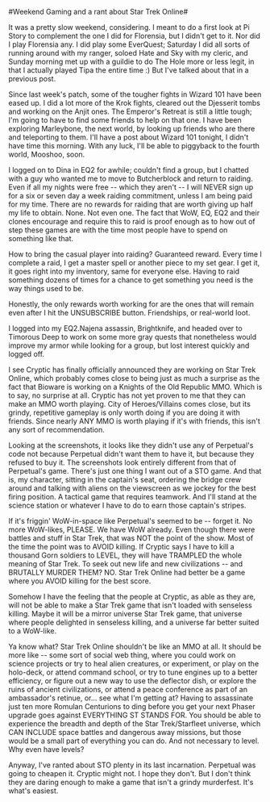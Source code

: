 #Weekend Gaming and a rant about Star Trek Online#

It was a pretty slow weekend, considering. I meant to do a first look at Pi Story to complement the one I did for Florensia, but I didn't get to it. Nor did I play Florensia any. I did play some EverQuest; Saturday I did all sorts of running around with my ranger, soloed Hate and Sky with my cleric, and Sunday morning met up with a guildie to do The Hole more or less legit, in that I actually played Tipa the entire time :) But I've talked about that in a previous post.

Since last week's patch, some of the tougher fights in Wizard 101 have been eased up. I did a lot more of the Krok fights, cleared out the Djesserit tombs and working on the Anjit ones. The Emperor's Retreat is still a little tough; I'm going to have to find some friends to help on that one. I have been exploring Marleybone, the next world, by looking up friends who are there and teleporting to them. I'll have a post about Wizard 101 tonight, I didn't have time this morning. With any luck, I'll be able to piggyback to the fourth world, Mooshoo, soon.

I logged on to Dina in EQ2 for awhile; couldn't find a group, but I chatted with a guy who wanted me to move to Butcherblock and return to raiding. Even if all my nights were free -- which they aren't -- I will NEVER sign up for a six or seven day a week raiding commitment, unless I am being paid for my time. There are no rewards for raiding that are worth giving up half my life to obtain. None. Not even one. The fact that WoW, EQ, EQ2 and their clones encourage and require this to raid is proof enough as to how out of step these games are with the time most people have to spend on something like that.

How to bring the casual player into raiding? Guaranteed reward. Every time I complete a raid, I get a master spell or another piece to my set gear. I get it, it goes right into my inventory, same for everyone else. Having to raid something dozens of times for a chance to get something you need is the way things used to be.

Honestly, the only rewards worth working for are the ones that will remain even after I hit the UNSUBSCRIBE button. Friendships, or real-world loot.

I logged into my EQ2.Najena assassin, Brightknife, and headed over to Timorous Deep to work on some more gray quests that nonetheless would improve my armor while looking for a group, but lost interest quickly and logged off.

I see Cryptic has finally officially announced they are working on Star Trek Online, which probably comes close to being just as much a surprise as the fact that Bioware is working on a Knights of the Old Republic MMO. Which is to say, no surprise at all. Cryptic has not yet proven to me that they can make an MMO worth playing. City of Heroes/Villains comes close, but its grindy, repetitive gameplay is only worth doing if you are doing it with friends. Since nearly ANY MMO is worth playing if it's with friends, this isn't any sort of recommendation.

Looking at the screenshots, it looks like they didn't use any of Perpetual's code not because Perpetual didn't want them to have it, but because they refused to buy it. The screenshots look entirely different from that of Perpetual's game. There's just one thing I want out of a STO game. And that is, my character, sitting in the captain's seat, ordering the bridge crew around and talking with aliens on the viewscreen as we jockey for the best firing position. A tactical game that requires teamwork. And I'll stand at the science station or whatever I have to do to earn those captain's stripes.

If it's friggin' WoW-in-space like Perpetual's seemed to be -- forget it. No more WoW-likes, PLEASE. We have WoW already. Even though there were battles and stuff in Star Trek, that was NOT the point of the show. Most of the time the point was to AVOID killing. If Cryptic says I have to kill a thousand Gorn soldiers to LEVEL, they will have TRAMPLED the whole meaning of Star Trek. To seek out new life and new civilizations -- and BRUTALLY MURDER THEM? NO. Star Trek Online had better be a game where you AVOID killing for the best score.

Somehow I have the feeling that the people at Cryptic, as able as they are, will not be able to make a Star Trek game that isn't loaded with senseless killing. Maybe it will be a mirror universe Star Trek game, that universe where people delighted in senseless killing, and a universe far better suited to a WoW-like.

Ya know what? Star Trek Online shouldn't be like an MMO at all. It should be more like -- some sort of social web thing, where you could work on science projects or try to heal alien creatures, or experiment, or play on the holo-deck, or attend command school, or try to tune engines up to a better efficiency, or figure out a new way to use the deflector dish, or explore the ruins of ancient civilizations, or attend a peace conference as part of an ambassador's retinue, or... see what I'm getting at? Having to assassinate just ten more Romulan Centurions to ding before you get your next Phaser upgrade goes against EVERYTHING ST STANDS FOR. You should be able to experience the breadth and depth of the Star Trek/Starfleet universe, which CAN INCLUDE space battles and dangerous away missions, but those would be a small part of everything you can do. And not necessary to level. Why even have levels?

Anyway, I've ranted about STO plenty in its last incarnation. Perpetual was going to cheapen it. Cryptic might not. I hope they don't. But I don't think they are daring enough to make a game that isn't a grindy murderfest. It's what's easiest.

